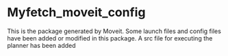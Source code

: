 # Myfetch_moveit_config
This is the package generated by Moveit. Some launch files and config files have been added or modified in this package. A src file for executing the planner has been added
